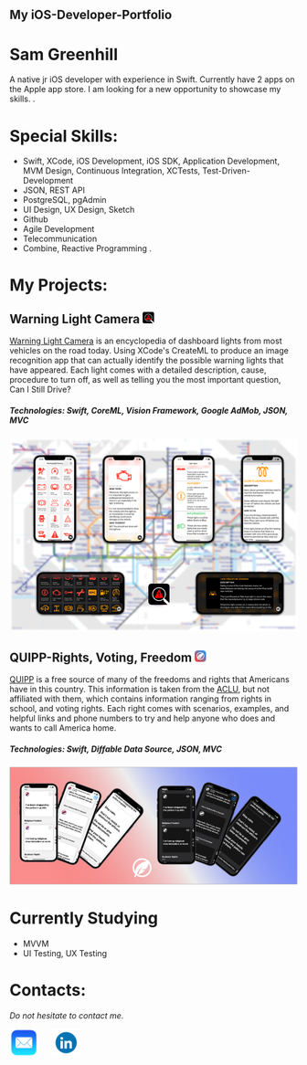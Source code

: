 ## My iOS-Developer-Portfolio
# Sam Greenhill
A native jr iOS developer with experience in Swift. Currently have 2 apps on the Apple app store. I am looking for a new opportunity to showcase my skills. 
.

# Special Skills:
* Swift, XCode, iOS Development, iOS SDK, Application Development, MVM Design, Continuous Integration, XCTests, Test-Driven-Development
* JSON, REST API
* PostgreSQL, pgAdmin
* UI Design, UX Design, Sketch
* Github
* Agile Development
* Telecommunication
* Combine, Reactive Programming 
.

# My Projects:

## Warning Light Camera <a href="https://apps.apple.com/us/app/warning-light-camera/id1465343815?ls=1" target="_blank"><img src="assets/icon.png" width="20" title="Warning Light Camera"></a>

[Warning Light Camera](https://apps.apple.com/us/app/warning-light-camera/id1465343815?ls=1) is an encyclopedia of dashboard lights from most vehicles on the road today. Using XCode's CreateML to produce an image recognition app that can actually identify the possible warning lights that have appeared. Each light comes with a detailed description, cause, procedure to turn off, as well as telling you the most important question, Can I Still Drive?

##### Technologies: Swift, CoreML, Vision Framework, Google AdMob, JSON, MVC

<p align="center">
<a href="https://apps.apple.com/us/app/warning-light-camera/id1465343815?ls=1" target="_blank"><img src="assets/WarningLightCamera.png" width="900" title="Warning Light Camera"></a>
  
  
## QUIPP-Rights, Voting, Freedom <a href="https://apps.apple.com/us/app/quipp-rights-voting-freedom/id1535290604" target="_blank"><img src="assets/ACLUicon.png" width="20" title="QUIPP"></a>
  
[QUIPP](https://apps.apple.com/us/app/quipp-rights-voting-freedom/id1535290604) is a free source of many of the freedoms and rights that Americans have in this country. This information is taken from the [ACLU]("https://www.aclu.org"), but not affiliated with them, which contains information ranging from rights in school, and voting rights. Each right comes with scenarios, examples, and helpful links and phone numbers to try and help anyone who does and wants to call America home. 
  
##### Technologies: Swift, Diffable Data Source, JSON, MVC
  
<p align="center"> <a href="https://apps.apple.com/us/app/quipp-rights-voting-freedom/id1535290604" target="_blank"><img src="assets/QUIPP.png" width="900" title="QUIPP-Rights, Voting, Freedom"></a>
  
# Currently Studying
  
* MVVM
* UI Testing, UX Testing
  
# Contacts:
*Do not hesitate to contact me.*

<a href="mailto:samgusaapp1993@gmail.com" target="_blank"><img src="assets/email.jpg" width="50" title="Email"></a>&nbsp;&nbsp;&nbsp;&nbsp;&nbsp;&nbsp;<a href="https://www.linkedin.com/in/sam-greenhill-408412173" target="_blank"><img src="assets/linkedin.png" width="50" title="LinkedIn"></a>
